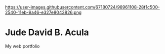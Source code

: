 https://user-images.githubusercontent.com/67180724/98961108-28f1c500-2540-11eb-9a46-e327e8043826.png
# Jude David B. Acula
My web portfolio
